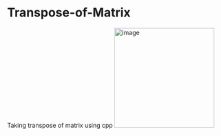 # Transpose-of-Matrix
Taking transpose of matrix using cpp
<img width="232" alt="image" src="https://user-images.githubusercontent.com/95617382/189711734-766cd63a-eb93-4865-9a4d-ccc4ed03703e.png">
